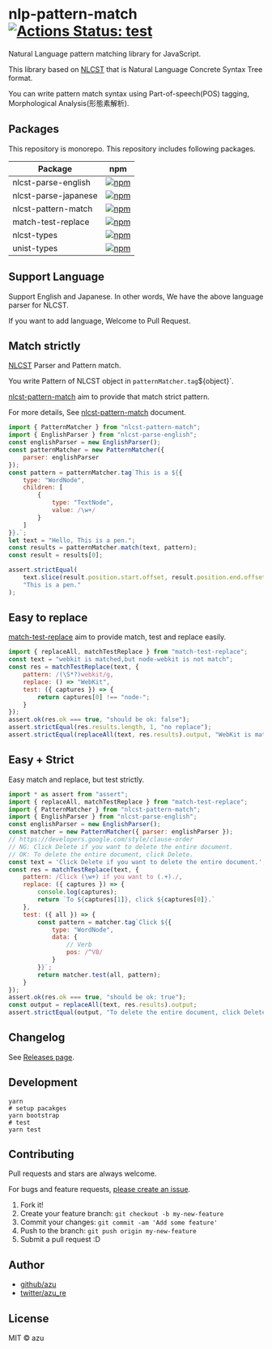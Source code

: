 # nlp-pattern-match [![Actions Status: test](https://github.com/azu/nlp-pattern-match/workflows/test/badge.svg)](https://github.com/azu/nlp-pattern-match/actions?query=workflow%3A"test")

Natural Language pattern matching library for JavaScript.

This library based on [NLCST](https://github.com/syntax-tree/nlcst) that is Natural Language Concrete Syntax Tree format.

You can write pattern match syntax using Part-of-speech(POS) tagging, Morphological Analysis(形態素解析).

## Packages

This repository is monorepo.
This repository includes following packages.

| Package | npm |
| ------  | --- |
| nlcst-parse-english | [![npm](https://img.shields.io/npm/v/nlcst-parse-english.svg?style=flat-square)](https://www.npmjs.com/package/nlcst-parse-english) |
| nlcst-parse-japanese | [![npm](https://img.shields.io/npm/v/nlcst-parse-japanese.svg?style=flat-square)](https://www.npmjs.com/package/nlcst-parse-japanese) |
| nlcst-pattern-match | [![npm](https://img.shields.io/npm/v/nlcst-pattern-match.svg?style=flat-square)](https://www.npmjs.com/package/nlcst-pattern-match) |
| match-test-replace | [![npm](https://img.shields.io/npm/v/match-test-replace.svg?style=flat-square)](https://www.npmjs.com/package/match-test-replace) |
| nlcst-types | [![npm](https://img.shields.io/npm/v/nlcst-types.svg?style=flat-square)](https://www.npmjs.com/package/nlcst-types) |
| unist-types | [![npm](https://img.shields.io/npm/v/unist-types.svg?style=flat-square)](https://www.npmjs.com/package/unist-types) |

## Support Language

Support English and Japanese.
In other words, We have the above language parser for NLCST.

If you want to add language, Welcome to Pull Request.

## Match strictly

[NLCST](https://github.com/syntax-tree/nlcst) Parser and Pattern match.

You write Pattern of NLCST object in `patternMatcher.tag`${object}`. 

[nlcst-pattern-match](./packages/nlcst-pattern-match) aim to provide that match strict pattern.

For more details, See [nlcst-pattern-match](./packages/nlcst-pattern-match) document.

```js
import { PatternMatcher } from "nlcst-pattern-match";
import { EnglishParser } from "nlcst-parse-english";
const englishParser = new EnglishParser();
const patternMatcher = new PatternMatcher({
    parser: englishParser
});
const pattern = patternMatcher.tag`This is a ${{
    type: "WordNode",
    children: [
        {
            type: "TextNode",
            value: /\w+/
        }
    ]
}}.`;
let text = "Hello, This is a pen.";
const results = patternMatcher.match(text, pattern);
const result = results[0];

assert.strictEqual(
    text.slice(result.position.start.offset, result.position.end.offset),
    "This is a pen."
);
```

## Easy to replace 

[match-test-replace](./pacakges/match-test-replace) aim to provide match, test and replace easily.

```js
import { replaceAll, matchTestReplace } from "match-test-replace";
const text = "webkit is matched,but node-webkit is not match";
const res = matchTestReplace(text, {
    pattern: /(\S*?)webkit/g,
    replace: () => "WebKit",
    test: ({ captures }) => {
        return captures[0] !== "node-";
    }
});
assert.ok(res.ok === true, "should be ok: false");
assert.strictEqual(res.results.length, 1, "no replace");
assert.strictEqual(replaceAll(text, res.results).output, "WebKit is matched,but node-webkit is not match");
```


## Easy + Strict

Easy match and replace, but test strictly.

```js
import * as assert from "assert";
import { replaceAll, matchTestReplace } from "match-test-replace";
import { PatternMatcher } from "nlcst-pattern-match";
import { EnglishParser } from "nlcst-parse-english";
const englishParser = new EnglishParser();
const matcher = new PatternMatcher({ parser: englishParser });
// https://developers.google.com/style/clause-order
// NG: Click Delete if you want to delete the entire document.
// OK: To delete the entire document, click Delete.
const text = 'Click Delete if you want to delete the entire document.';
const res = matchTestReplace(text, {
    pattern: /Click (\w+) if you want to (.+)./,
    replace: ({ captures }) => {
        console.log(captures);
        return `To ${captures[1]}, click ${captures[0]}.`
    },
    test: ({ all }) => {
        const pattern = matcher.tag`Click ${{
            type: "WordNode",
            data: {
                // Verb
                pos: /^VB/
            }
        }}`;
        return matcher.test(all, pattern);
    }
});
assert.ok(res.ok === true, "should be ok: true");
const output = replaceAll(text, res.results).output;
assert.strictEqual(output, "To delete the entire document, click Delete.");
```

## Changelog

See [Releases page](https://github.com/azu/nlp-pattern-match/releases).

## Development

    yarn
    # setup pacakges
    yarn bootstrap
    # test
    yarn test

## Contributing

Pull requests and stars are always welcome.

For bugs and feature requests, [please create an issue](https://github.com/azu/nlp-pattern-match/issues).

1. Fork it!
2. Create your feature branch: `git checkout -b my-new-feature`
3. Commit your changes: `git commit -am 'Add some feature'`
4. Push to the branch: `git push origin my-new-feature`
5. Submit a pull request :D

## Author

- [github/azu](https://github.com/azu)
- [twitter/azu_re](https://twitter.com/azu_re)

## License

MIT © azu
